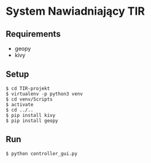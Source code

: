 System Nawiadniający TIR
===
## Requirements
* geopy
* kivy

## Setup
```
$ cd TIR-projekt
$ virtualenv -p python3 venv
$ cd venv/Scripts
$ activate
$ cd ../..
$ pip install kivy
$ pip install geopy
```

## Run
```
$ python controller_gui.py
```
